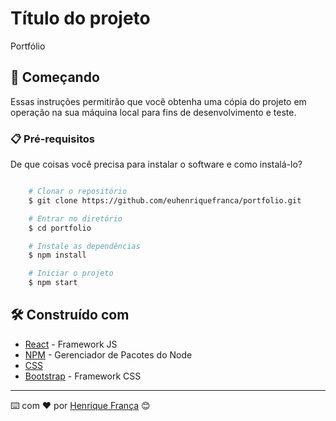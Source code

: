 # Título do projeto

Portfólio

## 🚀 Começando

Essas instruções permitirão que você obtenha uma cópia do projeto em operação na sua máquina local para fins de desenvolvimento e teste.

### 📋 Pré-requisitos

De que coisas você precisa para instalar o software e como instalá-lo?

```bash

    # Clonar o repositório
    $ git clone https://github.com/euhenriquefranca/portfolio.git

    # Entrar no diretório
    $ cd portfolio

    # Instale as dependências
    $ npm install

    # Iniciar o projeto
    $ npm start
```

## 🛠️ Construído com

- [React](https://pt-br.reactjs.org/docs/getting-started.html) - Framework JS
- [NPM](https://nodejs.org/en/docs/) - Gerenciador de Pacotes do Node
- [CSS](https://developer.mozilla.org/pt-BR/docs/Web/CSS)
- [Bootstrap](https://getbootstrap.com/) - Framework CSS

---

⌨️ com ❤️ por [Henrique França](https://euhenriquefranca.github.io/portolio/) 😊
